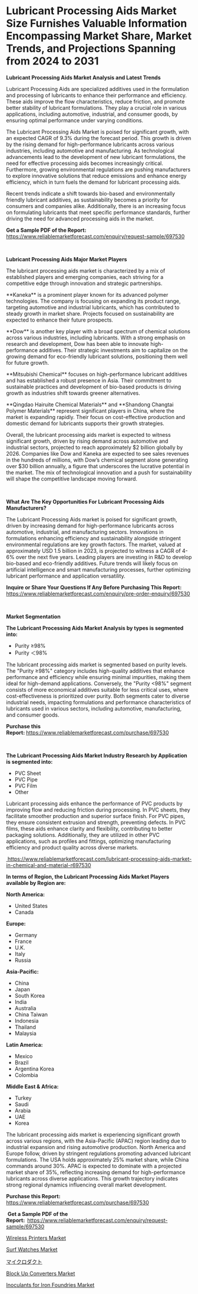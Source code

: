 <p><h1>Lubricant Processing Aids Market Size Furnishes Valuable Information Encompassing Market Share, Market Trends, and Projections Spanning from 2024 to 2031</h1></p><p><strong>Lubricant Processing Aids Market Analysis and Latest Trends</strong></p>
<p><p>Lubricant Processing Aids are specialized additives used in the formulation and processing of lubricants to enhance their performance and efficiency. These aids improve the flow characteristics, reduce friction, and promote better stability of lubricant formulations. They play a crucial role in various applications, including automotive, industrial, and consumer goods, by ensuring optimal performance under varying conditions.</p><p>The Lubricant Processing Aids Market is poised for significant growth, with an expected CAGR of 9.3% during the forecast period. This growth is driven by the rising demand for high-performance lubricants across various industries, including automotive and manufacturing. As technological advancements lead to the development of new lubricant formulations, the need for effective processing aids becomes increasingly critical. Furthermore, growing environmental regulations are pushing manufacturers to explore innovative solutions that reduce emissions and enhance energy efficiency, which in turn fuels the demand for lubricant processing aids.</p><p>Recent trends indicate a shift towards bio-based and environmentally friendly lubricant additives, as sustainability becomes a priority for consumers and companies alike. Additionally, there is an increasing focus on formulating lubricants that meet specific performance standards, further driving the need for advanced processing aids in the market.</p></p>
<p><strong>Get a Sample PDF of the Report:&nbsp;</strong> <a href="https://www.reliablemarketforecast.com/enquiry/request-sample/697530?utm_campaign=1082&utm_medium=2&utm_source=Github&utm_content=ia&utm_term=29092024&utm_id=lubricant-processing-aids">https://www.reliablemarketforecast.com/enquiry/request-sample/697530</a></p>
<p>&nbsp;</p>
<p><strong>Lubricant Processing Aids Major Market Players</strong></p>
<p><p>The lubricant processing aids market is characterized by a mix of established players and emerging companies, each striving for a competitive edge through innovation and strategic partnerships. </p><p>**Kaneka** is a prominent player known for its advanced polymer technologies. The company is focusing on expanding its product range, targeting automotive and industrial lubricants, which has contributed to steady growth in market share. Projects focused on sustainability are expected to enhance their future prospects.</p><p>**Dow** is another key player with a broad spectrum of chemical solutions across various industries, including lubricants. With a strong emphasis on research and development, Dow has been able to innovate high-performance additives. Their strategic investments aim to capitalize on the growing demand for eco-friendly lubricant solutions, positioning them well for future growth.</p><p>**Mitsubishi Chemical** focuses on high-performance lubricant additives and has established a robust presence in Asia. Their commitment to sustainable practices and development of bio-based products is driving growth as industries shift towards greener alternatives.</p><p>**Qingdao Hairuite Chemical Materials** and **Shandong Changtai Polymer Materials** represent significant players in China, where the market is expanding rapidly. Their focus on cost-effective production and domestic demand for lubricants supports their growth strategies.</p><p>Overall, the lubricant processing aids market is expected to witness significant growth, driven by rising demand across automotive and industrial sectors, projected to reach approximately $2 billion globally by 2026. Companies like Dow and Kaneka are expected to see sales revenues in the hundreds of millions, with Dow’s chemical segment alone generating over $30 billion annually, a figure that underscores the lucrative potential in the market. The mix of technological innovation and a push for sustainability will shape the competitive landscape moving forward.</p></p>
<p>&nbsp;</p>
<p><strong>What Are The Key Opportunities For Lubricant Processing Aids Manufacturers?</strong></p>
<p><p>The Lubricant Processing Aids market is poised for significant growth, driven by increasing demand for high-performance lubricants across automotive, industrial, and manufacturing sectors. Innovations in formulations enhancing efficiency and sustainability alongside stringent environmental regulations are key growth factors. The market, valued at approximately USD 1.5 billion in 2023, is projected to witness a CAGR of 4-6% over the next five years. Leading players are investing in R&D to develop bio-based and eco-friendly additives. Future trends will likely focus on artificial intelligence and smart manufacturing processes, further optimizing lubricant performance and application versatility.</p></p>
<p><strong>Inquire or Share Your Questions If Any Before Purchasing This Report:</strong> <a href="https://www.reliablemarketforecast.com/enquiry/pre-order-enquiry/697530?utm_campaign=1082&utm_medium=2&utm_source=Github&utm_content=ia&utm_term=29092024&utm_id=lubricant-processing-aids">https://www.reliablemarketforecast.com/enquiry/pre-order-enquiry/697530</a></p>
<p>&nbsp;</p>
<p><strong>Market Segmentation</strong></p>
<p><strong>The Lubricant Processing Aids Market Analysis by types is segmented into:</strong></p>
<p><ul><li>Purity ≥98%</li><li>Purity ＜98%</li></ul></p>
<p><p>The lubricant processing aids market is segmented based on purity levels. The "Purity ≥98%" category includes high-quality additives that enhance performance and efficiency while ensuring minimal impurities, making them ideal for high-demand applications. Conversely, the "Purity <98%" segment consists of more economical additives suitable for less critical uses, where cost-effectiveness is prioritized over purity. Both segments cater to diverse industrial needs, impacting formulations and performance characteristics of lubricants used in various sectors, including automotive, manufacturing, and consumer goods.</p></p>
<p><strong>Purchase this Report:&nbsp;</strong><a href="https://www.reliablemarketforecast.com/purchase/697530?utm_campaign=1082&utm_medium=2&utm_source=Github&utm_content=ia&utm_term=29092024&utm_id=lubricant-processing-aids">https://www.reliablemarketforecast.com/purchase/697530</a></p>
<p>&nbsp;</p>
<p><strong>The Lubricant Processing Aids Market Industry Research by Application is segmented into:</strong></p>
<p><ul><li>PVC Sheet</li><li>PVC Pipe</li><li>PVC Film</li><li>Other</li></ul></p>
<p><p>Lubricant processing aids enhance the performance of PVC products by improving flow and reducing friction during processing. In PVC sheets, they facilitate smoother production and superior surface finish. For PVC pipes, they ensure consistent extrusion and strength, preventing defects. In PVC films, these aids enhance clarity and flexibility, contributing to better packaging solutions. Additionally, they are utilized in other PVC applications, such as profiles and fittings, optimizing manufacturing efficiency and product quality across diverse markets.</p></p>
<p><a href="https://www.reliablemarketforecast.com/lubricant-processing-aids-market-in-chemical-and-material-r697530?utm_campaign=1082&utm_medium=2&utm_source=Github&utm_content=ia&utm_term=29092024&utm_id=lubricant-processing-aids">&nbsp;https://www.reliablemarketforecast.com/lubricant-processing-aids-market-in-chemical-and-material-r697530</a></p>
<p><strong>In terms of Region, the Lubricant Processing Aids Market Players available by Region are:</strong></p>
<p>
    <p> <strong> North America: </strong>
        <ul>
            <li>United States</li>
            <li>Canada</li>
        </ul>
        </p> 
    <p> <strong> Europe: </strong>
        <ul>
            <li>Germany</li>
            <li>France</li>
            <li>U.K.</li>
            <li>Italy</li>
            <li>Russia</li>
        </ul>
        </p> 
    <p> <strong> Asia-Pacific: </strong>
        <ul>
            <li>China</li>
            <li>Japan</li>
            <li>South Korea</li>
            <li>India</li>
            <li>Australia</li>
            <li>China Taiwan</li>
            <li>Indonesia</li>
            <li>Thailand</li>
            <li>Malaysia</li>
        </ul>
        </p> 
    <p> <strong> Latin America: </strong>
        <ul>
            <li>Mexico</li>
            <li>Brazil</li>
            <li>Argentina Korea</li>
            <li>Colombia</li>
        </ul>
        </p> 
    <p> <strong> Middle East & Africa: </strong>
        <ul>
            <li>Turkey</li>
            <li>Saudi</li>
            <li>Arabia</li>
            <li>UAE</li>
            <li>Korea</li>
        </ul>
    </p>
    </p>
<p><p>The lubricant processing aids market is experiencing significant growth across various regions, with the Asia-Pacific (APAC) region leading due to industrial expansion and rising automotive production. North America and Europe follow, driven by stringent regulations promoting advanced lubricant formulations. The USA holds approximately 25% market share, while China commands around 30%. APAC is expected to dominate with a projected market share of 35%, reflecting increasing demand for high-performance lubricants across diverse applications. This growth trajectory indicates strong regional dynamics influencing overall market development.</p></p>
<p><strong>Purchase this Report: </strong><a href="https://www.reliablemarketforecast.com/purchase/697530?utm_campaign=1082&utm_medium=2&utm_source=Github&utm_content=ia&utm_term=29092024&utm_id=lubricant-processing-aids">https://www.reliablemarketforecast.com/purchase/697530</a></p>
<p>&nbsp;<strong>Get a Sample PDF of the Report:&nbsp;&nbsp;</strong><a href="https://www.reliablemarketforecast.com/enquiry/request-sample/697530?utm_campaign=1082&utm_medium=2&utm_source=Github&utm_content=ia&utm_term=29092024&utm_id=lubricant-processing-aids">https://www.reliablemarketforecast.com/enquiry/request-sample/697530</a></p>
<p><strong></strong></p>
<p><p><a href="https://www.linkedin.com/pulse/wireless-printers-market-evolution-global-trends-regional-v3p4f?utm_campaign=1082&utm_medium=2&utm_source=Github&utm_content=ia&utm_term=29092024&utm_id=lubricant-processing-aids">Wireless Printers Market</a></p><p><a href="https://www.linkedin.com/pulse/booming-surf-watches-market-sector-analysis-growth-projections-danrf?utm_campaign=1082&utm_medium=2&utm_source=Github&utm_content=ia&utm_term=29092024&utm_id=lubricant-processing-aids">Surf Watches Market</a></p><p><a href="https://github.com/lababdou/Market-Research-Report-List-6/blob/main/768325615933.md?utm_campaign=1082&utm_medium=2&utm_source=Github&utm_content=ia&utm_term=29092024&utm_id=lubricant-processing-aids">マイクロダクト</a></p><p><a href="https://issuu.com/reportprime-2/docs/block-up-converters-market-size-203_e433e6d6d07804?utm_campaign=1082&utm_medium=2&utm_source=Github&utm_content=ia&utm_term=29092024&utm_id=lubricant-processing-aids">Block Up Converters Market</a></p><p><a href="https://github.com/DorinaOsmani364/Market-Research-Report-List-1/blob/main/inoculants-for-iron-foundries-market.md?utm_campaign=1082&utm_medium=2&utm_source=Github&utm_content=ia&utm_term=29092024&utm_id=lubricant-processing-aids">Inoculants for Iron Foundries Market</a></p></p>